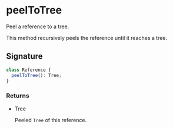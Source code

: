 # peelToTree

Peel a reference to a tree.

This method recursively peels the reference until it reaches
a tree.

## Signature

```ts
class Reference {
  peelToTree(): Tree;
}
```

### Returns

<ul class="param-ul">
  <li class="param-li param-li-root">
    <span class="param-type">Tree</span>
    <br>
    <p class="param-description">Peeled  <code>Tree</code>  of this reference.</p>
  </li>
</ul>